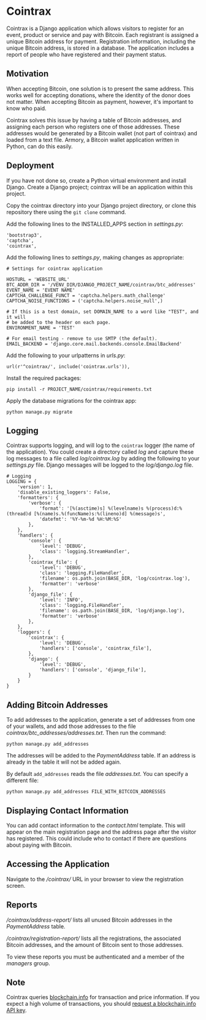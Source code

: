 Cointrax
========

Cointrax is a Django application which allows visitors to register for an
event, product or service and pay with Bitcoin. Each registrant is assigned a
unique Bitcoin address for payment. Registration information, including the
unique Bitcoin address, is stored in a database. The application includes a
report of people who have registered and their payment status.


Motivation
----------

When accepting Bitcoin, one solution is to present the same address. This
works well for accepting donations, where the identity of the donor does not
matter. When accepting Bitcoin as payment, however, it's important to know
who paid.

Cointrax solves this issue by having a table of Bitcoin addresses, and
assigning each person who registers one of those addresses. These addresses
would be generated by a Bitcoin wallet (not part of cointrax) and loaded
from a text file. Armory, a Bitcoin wallet application written in Python,
can do this easily.


Deployment
----------

If you have not done so, create a Python virtual environment and install
Django. Create a Django project; cointrax will be an application within this
project.

Copy the cointrax directory into your Django project directory, or clone this
repository there using the `git clone` command.

Add the following lines to the INSTALLED_APPS section in *settings.py*:

    'bootstrap3',
    'captcha',
    'cointrax',

Add the following lines to *settings.py*, making changes as appropriate:

    # Settings for cointrax application

    HOSTURL = 'WEBSITE_URL'
    BTC_ADDR_DIR = '/VENV_DIR/DJANGO_PROJECT_NAME/cointrax/btc_addresses'
    EVENT_NAME = 'EVENT NAME'
    CAPTCHA_CHALLENGE_FUNCT = 'captcha.helpers.math_challenge'
    CAPTCHA_NOISE_FUNCTIONS = ('captcha.helpers.noise_null',)

    # If this is a test domain, set DOMAIN_NAME to a word like "TEST", and it will
    # be added to the header on each page.
    ENVIRONMENT_NAME = 'TEST'

    # For email testing - remove to use SMTP (the default).
    EMAIL_BACKEND = 'django.core.mail.backends.console.EmailBackend'

Add the following to your urlpatterns in *urls.py*:

    url(r'^cointrax/', include('cointrax.urls')),

Install the required packages:

    pip install -r PROJECT_NAME/cointrax/requirements.txt

Apply the database migrations for the cointrax app:

    python manage.py migrate


Logging
-------

Cointrax supports logging, and will log to the `cointrax` logger (the name
of the application). You could create a directory called *log* and capture
these log messages to a file called *log/cointrax.log* by adding the following
to your *settings.py* file. Django messages will be logged to the
*log/django.log* file.

    # Logging
    LOGGING = {
        'version': 1,
        'disable_existing_loggers': False,
        'formatters': {
            'verbose': {
                'format': '[%(asctime)s] %(levelname)s %(process)d:%(thread)d [%(name)s.%(funcName)s:%(lineno)d] %(message)s',
                'datefmt': '%Y-%m-%d %H:%M:%S'
            },
        },
        'handlers': {
            'console': {
                'level': 'DEBUG',
                'class': 'logging.StreamHandler',
            },
            'cointrax_file': {
                'level': 'DEBUG',
                'class': 'logging.FileHandler',
                'filename': os.path.join(BASE_DIR, 'log/cointrax.log'),
                'formatter': 'verbose'
            },
            'django_file': {
                'level': 'INFO',
                'class': 'logging.FileHandler',
                'filename': os.path.join(BASE_DIR, 'log/django.log'),
                'formatter': 'verbose'
            },
        },
        'loggers': {
            'cointrax': {
                'level': 'DEBUG',
                'handlers': ['console', 'cointrax_file'],
            },
            'django': {
                'level': 'DEBUG',
                'handlers': ['console', 'django_file'],
            }
        }
    }


Adding Bitcoin Addresses
------------------------

To add addresses to the application, generate a set of addresses from one
of your wallets, and add those addresses to the file
*cointrax/btc_addresses/addresses.txt*. Then run the command:

    python manage.py add_addresses

The addresses will be added to the *PaymentAddress* table. If an address is
already in the table it will not be added again.

By default `add_addresses` reads the file *addresses.txt*. You can specify
a different file:

    python manage.py add_addresses FILE_WITH_BITCOIN_ADDRESSES


Displaying Contact Information
------------------------------

You can add contact information to the *contact.html* template. This will
appear on the main registration page and the address page after the visitor
has registered. This could include who to contact if there are questions
about paying with Bitcoin.


Accessing the Application
-------------------------

Navigate to the */cointrax/* URL in your browser to view the registration
screen.


Reports
-------

*/cointrax/address-report/* lists all unused Bitcoin addresses in the
*PaymentAddress* table.

*/cointrax/registration-report/* lists all the registrations, the
associated Bitcoin addresses, and the amount of Bitcoin sent to those
addresses.

To view these reports you must be authenticated and a member of the
*managers* group.


Note
----

Cointrax queries [blockchain.info](https://blockchain.info) for transaction
and price information. If you expect a high volume of transactions, you should
[request a blockchain.info API key](https://blockchain.info/api/api_create_code).
